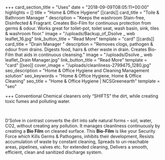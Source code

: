 +++
card_section_title = "Uses"
date = "2018-09-09T08:05:11+00:00"
highlights = []
title = "Home & Office Hygiene"
[[cards]]
card_title = "Toile & Bathroom Manager "
description = "Keeps the washroom Stain-free, Disinfected & Fragrant. Creates Bio-Film for continuous protection from germs & odour. Works great for toilet-pot, toilet seat, wash basin, sink, tiles & washroom floor."
image = "/uploads/Backup_of_Dsolve _ web leaflet_16.jpg"
link_button_title = "Read More"
template = "card"
[[cards]]
card_title = "Drain Manager "
description = "Removes clogs, pathogen & odour from drains.  Digests food, hairs & other waste in drain. Creates Bio-Film that aids in continuous cleansing."
image = "/uploads/Dsolve _ web leaflet_Drain Manager.jpg"
link_button_title = "Read More"
template = "card"
[[seo]]
cover_image = "/uploads/cleanliness-2799475_1280.jpg"
seo_description = "Home & Office Hygiene and Cleaning Management solution"
seo_keywords = "Home & Office Hygiene, Home & Office Cleaning"
seo_title = "Home & Office Hygiene | NCSGreenearth"
template = "seo"

+++
Conventional Chemical cleaners only “SHIFTS” the dirt, while creating toxic fumes and polluting water. 

 

D’Solve in contrast converts the dirt into safe natural forms – soil, water, CO2, without creating any pollution. It manages cleanliness continuously by creating a **Bio Film** on cleaned surface. This **Bio-Film** is like your Security Force which Kills Germs & Pathogens, inhibits their development, Resists accumulation of waste by constant cleaning, Spreads to un-reachable areas, pipelines, valves etc. for extended cleaning, Delivers a smooth, efficient, clean and sanitized discharge system.